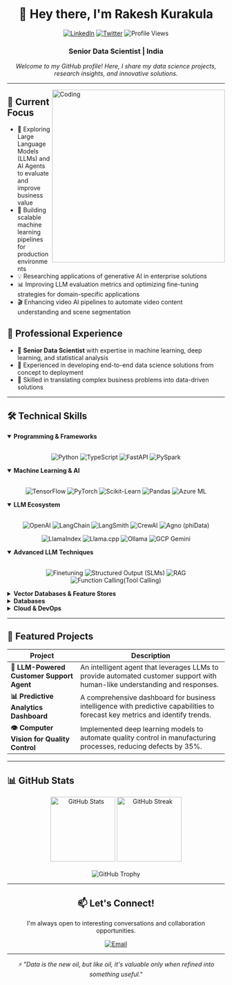 <div align="center">
  
# 👋 Hey there, I'm Rakesh Kurakula

[![LinkedIn](https://img.shields.io/badge/LinkedIn-0077B5?style=for-the-badge&logo=linkedin&logoColor=white)](https://linkedin.com/in/rakeshkurakula)
[![Twitter](https://img.shields.io/badge/Twitter-1DA1F2?style=for-the-badge&logo=twitter&logoColor=white)](https://twitter.com/rakeshkurakula)
![Profile Views](https://komarev.com/ghpvc/?username=rakeshkurakula&style=for-the-badge&color=0e75b6)

### Senior Data Scientist | India

</div>

<p align="center">
  <i>Welcome to my GitHub profile! Here, I share my data science projects, research insights, and innovative solutions.</i>
</p>

---

<img align="right" alt="Coding" width="400" src="https://media.giphy.com/media/v1.Y2lkPTc5MGI3NjExNzM3OTRjMzIzMzM1MzU1NzQ3NmM0ZDQ3MzEzMDM5NzE1YTRkYzRkNyZlcD12MV9pbnRlcm5hbF9naWZzX2dpZklkJmN0PWc/qgQUggAC3Pfv687qPC/giphy.gif">

## 🔭 Current Focus

- 🤖 Exploring Large Language Models (LLMs) and AI Agents to evaluate and improve business value
- 🚀 Building scalable machine learning pipelines for production environments
- 💡 Researching applications of generative AI in enterprise solutions
- 📊 Improving LLM evaluation metrics and optimizing fine-tuning strategies for domain-specific applications
- 🎬 Enhancing video AI pipelines to automate video content understanding and scene segmentation

## 💼 Professional Experience

- 🧠 **Senior Data Scientist** with expertise in machine learning, deep learning, and statistical analysis
- 🔄 Experienced in developing end-to-end data science solutions from concept to deployment
- 🎯 Skilled in translating complex business problems into data-driven solutions

---

## 🛠️ Technical Skills

<details open>
<summary><b>Programming & Frameworks</b></summary>
<br>
<p align="center">
  <img src="https://img.shields.io/badge/Python-3776AB?style=for-the-badge&logo=python&logoColor=white" alt="Python" />
  <img src="https://img.shields.io/badge/TypeScript-3178C6?style=for-the-badge&logo=typescript&logoColor=white" alt="TypeScript" />
  <img src="https://img.shields.io/badge/FastAPI-009688?style=for-the-badge&logo=fastapi&logoColor=white" alt="FastAPI" />
  <img src="https://img.shields.io/badge/PySpark-E25A1C?style=for-the-badge&logo=apache-spark&logoColor=white" alt="PySpark" />
</p>
</details>

<details open>
<summary><b>Machine Learning & AI</b></summary>
<br>
<p align="center">
  <img src="https://img.shields.io/badge/TensorFlow-FF6F00?style=for-the-badge&logo=tensorflow&logoColor=white" alt="TensorFlow" />
  <img src="https://img.shields.io/badge/PyTorch-EE4C2C?style=for-the-badge&logo=pytorch&logoColor=white" alt="PyTorch" />
  <img src="https://img.shields.io/badge/scikit_learn-F7931E?style=for-the-badge&logo=scikit-learn&logoColor=white" alt="Scikit-Learn" />
  <img src="https://img.shields.io/badge/Pandas-150458?style=for-the-badge&logo=pandas&logoColor=white" alt="Pandas" />
  <img src="https://img.shields.io/badge/Azure_ML-0078D4?style=for-the-badge&logo=microsoft-azure&logoColor=white" alt="Azure ML" />
</p>
</details>

<details open>
<summary><b>LLM Ecosystem</b></summary>
<br>
<p align="center">
  <img src="https://img.shields.io/badge/OpenAI-412991?style=for-the-badge&logo=openai&logoColor=white" alt="OpenAI" />
  <img src="https://img.shields.io/badge/LangChain-121212?style=for-the-badge&logo=chainlink&logoColor=white" alt="LangChain" />
  <img src="https://img.shields.io/badge/LangSmith-2E77BC?style=for-the-badge&logo=chainlink&logoColor=white" alt="LangSmith" />
  <img src="https://img.shields.io/badge/CrewAI-FF6B6B?style=for-the-badge&logo=robot&logoColor=white" alt="CrewAI" />
  <img src="https://img.shields.io/badge/Agno_(phiData)-6236FF?style=for-the-badge&logo=data&logoColor=white" alt="Agno (phiData)" />
</p>
<p align="center">
  <img src="https://img.shields.io/badge/LlamaIndex-FF4500?style=for-the-badge&logo=llama&logoColor=white" alt="LlamaIndex" />
  <img src="https://img.shields.io/badge/Llama.cpp-4B0082?style=for-the-badge&logo=meta&logoColor=white" alt="Llama.cpp" />
  <img src="https://img.shields.io/badge/Ollama-00A36C?style=for-the-badge&logo=llama&logoColor=white" alt="Ollama" />
  <img src="https://img.shields.io/badge/GCP_Gemini-4285F4?style=for-the-badge&logo=google-cloud&logoColor=white" alt="GCP Gemini" />
</p>
</details>

<details open>
<summary><b>Advanced LLM Techniques</b></summary>
<br>
<p align="center">
  <img src="https://img.shields.io/badge/Finetuning-FF9900?style=for-the-badge&logo=tensorflow&logoColor=white" alt="Finetuning" />
  <img src="https://img.shields.io/badge/Structured_Output_(SLMs)-00BFFF?style=for-the-badge&logo=openai&logoColor=white" alt="Structured Output (SLMs)" />
  <img src="https://img.shields.io/badge/RAG-9146FF?style=for-the-badge&logo=openai&logoColor=white" alt="RAG" />
  <img src="https://img.shields.io/badge/Prompt_Engineering-FF4500?style=for-the-badge&logo=openai&logoColor=white" alt="Function Calling(Tool Calling)" />
</p>
</details>

<details>
<summary><b>Vector Databases & Feature Stores</b></summary>
<br>
<p align="center">
  <img src="https://img.shields.io/badge/Pinecone-121212?style=for-the-badge&logo=pinecone&logoColor=white" alt="Pinecone" />
  <img src="https://img.shields.io/badge/ChromaDB-4B0082?style=for-the-badge&logo=chroma&logoColor=white" alt="ChromaDB" />
  <img src="https://img.shields.io/badge/Quadrant-00BFFF?style=for-the-badge&logo=quadrant&logoColor=white" alt="Quadrant" />
  <img src="https://img.shields.io/badge/Feast-FF5A5F?style=for-the-badge&logo=feast&logoColor=white" alt="Feast" />
</p>
</details>

<details>
<summary><b>Databases</b></summary>
<br>
<p align="center">
  <img src="https://img.shields.io/badge/PostgreSQL-4169E1?style=for-the-badge&logo=postgresql&logoColor=white" alt="PostgreSQL" />
  <img src="https://img.shields.io/badge/MongoDB-47A248?style=for-the-badge&logo=mongodb&logoColor=white" alt="MongoDB" />
  <img src="https://img.shields.io/badge/DynamoDB-4053D6?style=for-the-badge&logo=amazon-dynamodb&logoColor=white" alt="DynamoDB" />
  <img src="https://img.shields.io/badge/SQL-4479A1?style=for-the-badge&logo=sql&logoColor=white" alt="SQL" />
</p>
</details>

<details>
<summary><b>Cloud & DevOps</b></summary>
<br>
<p align="center">
  <img src="https://img.shields.io/badge/AWS-232F3E?style=for-the-badge&logo=amazon-aws&logoColor=white" alt="AWS" />
  <img src="https://img.shields.io/badge/S3-569A31?style=for-the-badge&logo=amazon-s3&logoColor=white" alt="S3" />
  <img src="https://img.shields.io/badge/Azure-0078D4?style=for-the-badge&logo=microsoft-azure&logoColor=white" alt="Azure" />
  <img src="https://img.shields.io/badge/Blob_Storage-0078D4?style=for-the-badge&logo=microsoft-azure&logoColor=white" alt="Blob Storage" />
  <img src="https://img.shields.io/badge/GCP-4285F4?style=for-the-badge&logo=google-cloud&logoColor=white" alt="GCP" />
  <img src="https://img.shields.io/badge/Docker-2496ED?style=for-the-badge&logo=docker&logoColor=white" alt="Docker" />
  <img src="https://img.shields.io/badge/OSS-3DA639?style=for-the-badge&logo=open-source-initiative&logoColor=white" alt="OSS" />
</p>
</details>

---

## 🚀 Featured Projects

<div align="center">

| Project | Description |
|---------|-------------|
| **🤖 LLM-Powered Customer Support Agent** | An intelligent agent that leverages LLMs to provide automated customer support with human-like understanding and responses. |
| **📊 Predictive Analytics Dashboard** | A comprehensive dashboard for business intelligence with predictive capabilities to forecast key metrics and identify trends. |
| **👁️ Computer Vision for Quality Control** | Implemented deep learning models to automate quality control in manufacturing processes, reducing defects by 35%. |

</div>

---

## 📊 GitHub Stats

<div align="center">
  <img src="https://github-readme-stats.vercel.app/api?username=rakeshkurakula&show_icons=true&theme=tokyonight" height="150" alt="GitHub Stats" />
  <img src="https://github-readme-streak-stats.herokuapp.com/?user=rakeshkurakula&theme=tokyonight" height="150" alt="GitHub Streak" />
</div>

<br>

<div align="center">
  <img src="https://github-profile-trophy.vercel.app/?username=rakeshkurakula&theme=nord&column=7&margin-w=15&margin-h=15" alt="GitHub Trophy" />
</div>

---

<div align="center">
  
## 📫 Let's Connect!

I'm always open to interesting conversations and collaboration opportunities.

[![Email](https://img.shields.io/badge/Email-rakesh.2994@gmail.com-D14836?style=for-the-badge&logo=gmail&logoColor=white)](mailto:rakesh.2994@gmail.com)

</div>

---

<p align="center">
  <i>⚡ "Data is the new oil, but like oil, it's valuable only when refined into something useful."</i>
</p>

<!---
rakeshkurakula/rakeshkurakula is a ✨ special ✨ repository because its `README.md` (this file) appears on your GitHub profile.
You can click the Preview link to take a look at your changes.
--->
